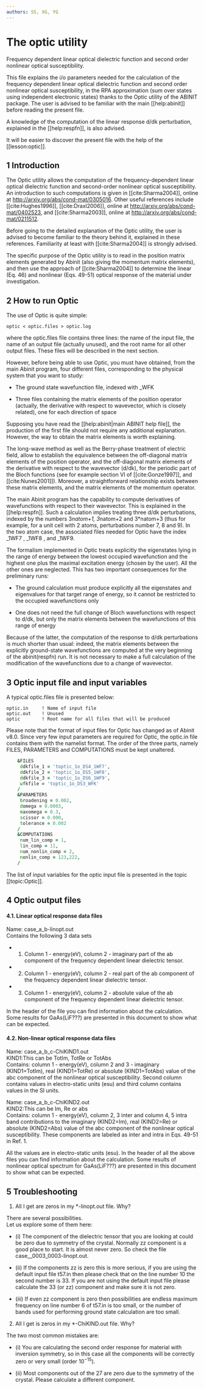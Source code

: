 ```yaml
---
authors: SS, XG, YG
---
```


# The optic utility  

Frequency dependent linear optical dielectric function and second order nonlinear optical susceptibility.  

This file explains the i/o parameters needed for the calculation of the
frequency dependent linear optical dielectric function and second order
nonlinear optical susceptibility, in the RPA approximation (sum over states
using independent electronic states) thanks to the Optic utility of the ABINIT package.
The user is advised to be familiar with the main [[help:abinit]] before reading the present file.

A knowledge of the computation of the linear response d/dk perturbation,
explained in the [[help:respfn]], is also advised.

It will be easier to discover the present file with the help of the [[lesson:optic]].  

## 1 Introduction
  
The Optic utility allows the computation of the frequency-dependent linear optical dielectric
function and second-order nonlinear optical susceptibility. 
An introduction to such computations is given in [[cite:Sharma2004]],
online at <http://arxiv.org/abs/cond-mat/0305016>.
Other useful references include [[cite:Hughes1996]],
[[cite:Draxl2006]], online at <http://arxiv.org/abs/cond-mat/0402523>,
and [[cite:Sharma2003]], online at <http://arxiv.org/abs/cond-mat/0211512>.

Before going to the detailed explanation of the Optic utility, the user is
advised to become familiar to the theory behind it, explained in these
references. Familiarity at least with [[cite:Sharma2004]] is strongly advised.

The specific purpose of the Optic utility is to read in the position matrix
elements generated by Abinit (also giving the momentum matrix elements), and
then use the approach of [[cite:Sharma2004]] to determine the
linear (Eq. 46) and nonlinear (Eqs. 49-51) optical response of the material under investigation.

## 2 How to run Optic
  
The use of Optic is quite simple:
    
    optic < optic.files > optic.log
    
where the optic.files file contains three lines: the name of the input
file, the name of an output file (actually unused), and the root name for all
other output files. These files will be described in the next section.

However, before being able to use Optic, you must have obtained, from the main
Abinit program, four different files, corresponding to the physical system that you want to study:

  * The ground state wavefunction file, indexed with _WFK 

  * Three files containing the matrix elements of the position operator 
    (actually, the derivative with respect to wavevector, which is closely related),
    one for each direction of space

Supposing you have read the [[help:abinit|main ABINIT help file]], the
production of the first file should not require any additional explanation.
However, the way to obtain the matrix elements is worth explaining.  

The long-wave method as well as the Berry-phase treatment of electric field,
allow to establish the equivalence between the off-diagonal matrix elements of
the position operator, and the off-diagonal matrix elements of the derivative
with respect to the wavevector (d/dk), for the periodic part of the Bloch
functions (see for example section VI of [[cite:Gonze1997]], and [[cite:Nunes2001]]).
Moreover, a straightforward relationship exists between these matrix
elements, and the matrix elements of the momentum operator.

The main Abinit program has the capability to compute derivatives of
wavefunctions with respect to their wavevector. This is explained in the [[help:respfn]]. 
Such a calculation implies treating three d/dk perturbations, indexed by the numbers 3*natom+1, 3*natom+2 and
3*natom+3 (thus for example, for a unit cell with 2 atoms, perturbations number 7, 8
and 9). In the two atom case, the associated files needed for Optic have the index _1WF7 , _1WF8 , and _1WF9.

The formalism implemented in Optic treats explicitly the eigenstates lying in
the range of energy between the lowest occupied wavefunction and the highest
one plus the maximal excitation energy (chosen by the user). 
All the other ones are neglected. This has two important consequences for the preliminary runs:

  * The ground calculation must produce explicitly all the eigenstates and eigenvalues 
    for that target range of energy, so it cannot be restricted to the occupied wavefunctions only

  * One does not need the full change of Bloch wavefunctions with respect to d/dk, but 
    only the matrix elements between the wavefunctions of this range of energy

Because of the latter, the computation of the response to d/dk perturbations
is much shorter than usual: indeed, the matrix elements between the
explicitly ground-state wavefunctions are computed at the very beginning of
the abinit(respfn) run. It is not necessary to make a full calculation of the
modification of the wavefunctions due to a change of wavevector.

<a id="input"></a>
## 3 Optic input file and input variables
  
A typical optic.files file is presented below:
    
    optic.in     ! Name of input file
    optic.out    ! Unused
    optic        ! Root name for all files that will be produced

Please note that the format of input files for Optic has changed as of Abinit
v8.0. Since very few input parameters are required for Optic, the optic.in file
contains them with the namelist format. The order of the three parts, namely
FILES, PARAMETERS and COMPUTATIONS must be kept unaltered.
    
```fortran
    &FILES
     ddkfile_1 = 'toptic_1o_DS4_1WF7',
     ddkfile_2 = 'toptic_1o_DS5_1WF8',
     ddkfile_3 = 'toptic_1o_DS6_1WF9',
     wfkfile = 'toptic_1o_DS3_WFK'
    /
    &PARAMETERS
     broadening = 0.002,
     domega = 0.0003,
     maxomega = 0.3,
     scissor = 0.000,
     tolerance = 0.002
    /
    &COMPUTATIONS
     num_lin_comp = 1,
     lin_comp = 11,
     num_nonlin_comp = 2,
     nonlin_comp = 123,222,
    /
```

The list of input variables for the optic input file is presented in the topic [[topic:Optic]].

<a id="output"></a>
## 4 Optic output files
  
#### **4.1. Linear optical response data files**

Name: case_a_b-linopt.out  
Contains the following 3 data sets

  * 1) Column 1 - energy(eV), column 2 - imaginary part of the ab component of the frequency dependent linear dielectric tensor.
  * 2) Column 1 - energy(eV), column 2 - real part of the ab component of the frequency dependent linear dielectric tensor.
  * 3) Column 1 - energy(eV), column 2 - absolute value of the ab component of the frequency dependent linear dielectric tensor.

In the header of the file you can find information about the calculation. Some
results for GaAs(LiF???) are presented in this document to show what can be expected.

#### **4.2. Non-linear optical response data files**

Name: case_a_b_c-ChiKIND1.out  
KIND1:This can be TotIm, TotRe or TotAbs  
Contains: column 1 - energy(eV), column 2 and 3 - imaginary (KIND1=TotIm),
real (KIND1=TotRe) or absolute (KIND1=TotAbs) value of the abc component of
the nonlinear optical susceptibility. Second column contains values in
electro-static units (esu) and third column contains values in the SI units.  

Name: case_a_b_c-ChiKIND2.out  
KIND2:This can be Im, Re or abs  
Contains: column 1 - energy(eV), column 2, 3 inter and column 4, 5 intra band
contributions to the imaginary (KIND2=Im), real (KIND2=Re) or absolute
(KIND2=Abs) value of the abc component of the nonlinear optical
susceptibility. These components are labeled as inter and intra in Eqs. 49-51 in Ref. 1.  

All the values are in electro-static units (esu). In the header of all the
above files you can find information about the calculation. Some results of
nonlinear optical spectrum for GaAs(LiF???) are presented in this document to
show what can be expected.

<a id="troubleshooting"></a>
## 5 Troubleshooting
  
1) All I get are zeros in my *-linopt.out file. Why?

There are several possibilities.  
Let us explore some of them here:

  * (i) The component of the dielectric tensor that you are looking at could be zero due to symmetry of the crystal. 
    Normally zz component is a good place to start. It is almost never zero. So check the file case__0003_0003-linopt.out.

  * (ii) If the components zz is zero this is more serious, if you are using the default input file t57.in 
    then please check that on the line number 10 the second number is 33. 
    If you are not using the default input file please calculate the 33 (or zz) component and make sure it is not zero.

  * (iii) If even zz component is zero then possibilities are endless maximum frequency on 
    line number 6 of t57.in is too small, or the number of bands used for performing ground state calculation are too small.

2) All I get is zeros in my *-ChiKIND.out file. Why?

The two most common mistakes are:

  * (i) You are calculating the second order response for material with inversion symmetry, so 
    in this case all the components will be correctly zero or very small (order $10^{-15}$).

  * (ii) Most components out of the 27 are zero due to the symmetry of the crystal. Please calculate a different component.
